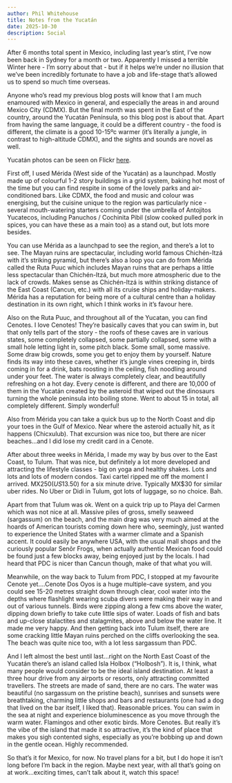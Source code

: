 ```yaml
---
author: Phil Whitehouse
title: Notes from the Yucatán
date: 2025-10-30
description: Social
---
```

After 6 months total spent in Mexico, including last year’s stint, I’ve now been back in Sydney for a month or two. Apparently I missed a terrible Winter here - I’m sorry about that - but if it helps we’re under no illusion that we’ve been incredibly fortunate to have a job and life-stage that’s allowed us to spend so much time overseas.

Anyone who’s read my previous blog posts will know that I am much enamoured with Mexico in general, and especially the areas in and around Mexico City (CDMX). But the final month was spent in the East of the country, around the Yucatán Península, so this blog post is about that. Apart from having the same language, it could be a different country - the food is different, the climate is a good 10-15ºc warmer (it’s literally a jungle, in contrast to high-altitude CDMX), and the sights and sounds are novel as well.

Yucatán photos can be seen on Flickr [here](https://www.flickr.com/photos/philliecasablanca/sets/72177720328198486).

First off, I used Mérida (West side of the Yucatán) as a launchpad. Mostly made up of colourful 1-2 story buildings in a grid system, baking hot most of the time but you can find respite in some of the lovely parks and air-conditioned bars. Like CDMX, the food and music and colour was energising, but the cuisine unique to the region was particularly nice - several mouth-watering starters coming under the umbrella of Antojitos Yucatecos, including Panuchos / Cochinita Pibil (slow cooked pulled pork in spices, you can have these as a main too) as a stand out, but lots more besides.

You can use Mérida as a launchpad to see the region, and there’s a lot to see. The Mayan ruins are spectacular, including world famous Chichén-Itzá with it’s striking pyramid, but there’s also a loop you can do from Mérida called the Ruta Puuc which includes Mayan ruins that are perhaps a little less spectacular than Chichén-Itzá, but much more atmospheric due to the lack of crowds. Makes sense as Chichén-Itzá is within striking distance of the East Coast (Cancun, etc.) with all its cruise ships and holiday-makers. Mérida has a reputation for being more of a cultural centre than a holiday destination in its own right, which I think works in it’s favour here.

Also on the Ruta Puuc, and throughout all of the Yucatan, you can find Cenotes. I love Cenotes! They’re basically caves that you can swim in, but that only tells part of the story - the roofs of these caves are in various states, some completely collapsed, some partially collapsed, some with a small hole letting light in, some pitch black. Some small, some massive. Some draw big crowds, some you get to enjoy them by yourself. Nature finds its way into these caves, whether it’s jungle vines creeping in, birds coming in for a drink, bats roosting in the ceiling, fish noodling around under your feet. The water is always completely clear, and beautifully refreshing on a hot day. Every cenote is different, and there are 10,000 of them in the Yucatán created by the asteroid that wiped out the dinosaurs turning the whole peninsula into boiling stone. Went to about 15 in total, all completely different. Simply wonderful!

Also from Mérida you can take a quick bus up to the North Coast and dip your toes in the Gulf of Mexico. Near where the asteroid actually hit, as it happens (Chicxulub). That excursion was nice too, but there are nicer beaches…and I did lose my credit card in a Cenote.

After about three weeks in Mérida, I made my way by bus over to the East Coast, to Tulum. That was nice, but definitely a lot more developed and attracting the lifestyle classes - big on yoga and healthy shakes. Lots and lots and lots of modern condos. Taxi cartel ripped me off the moment I arrived. MX$250 (US$13.50) for a six minute drive. Typically MX$30 for similar uber rides. No Uber or Didi in Tulum, got lots of luggage, so no choice. Bah.

Apart from that Tulum was ok. Went on a quick trip up to Playa del Carmen which was not nice at all. Massive piles of gross, smelly seaweed (sargassum) on the beach, and the main drag was very much aimed at the hoards of American tourists coming down here who, seemingly, just wanted to experience the United States with a warmer climate and a Spanish accent. It could easily be anywhere USA, with the usual mall shops and the curiously popular Senõr Frogs, when actually authentic Mexican food could be found just a few blocks away, being enjoyed just by the locals. I had heard that PDC is nicer than Cancun though, make of that what you will.

Meanwhile, on the way back to Tulum from PDC, I stopped at my favourite Cenote yet….Cenote Dos Oyos is a huge multiple-cave system, and you could see 15-20 metres straight down through clear, cool water into the depths where flashlight wearing scuba divers were making their way in and out of various tunnels. Birds were zipping along a few cms above the water, dipping down briefly to take cute little sips of water. Loads of fish and bats and up-close stalactites and stalagmites, above and below the water line. It made me very happy. And then getting back into Tulum itself, there are some cracking little Mayan ruins perched on the cliffs overlooking the sea. The beach was quite nice too, with a lot less sargassum than PDC.

And I left almost the best until last…right on the North East Coast of the Yucatán there’s an island called Isla Holbox (“Holbosh”). It is, I think, what many people would consider to be the ideal island destination. At least a three hour drive from any airports or resorts, only attracting committed travellers. The streets are made of sand, there are no cars. The water was beautiful (no sargassum on the pristine beach), sunrises and sunsets were breathtaking, charming little shops and bars and restaurants (one had a dog that lived on the bar itself, I liked that). Reasonable prices. You can swim in the sea at night and experience bioluminescence as you move through the warm water. Flamingos and other exotic birds. More Cenotes. But really it’s the vibe of the island that made it so attractive, it’s the kind of place that makes you sigh contented sighs, especially as you’re bobbing up and down in the gentle ocean. Highly recommended.

So that’s it for Mexico, for now. No travel plans for a bit, but I do hope it isn’t long before I’m back in the region. Maybe next year, with all that’s going on at work…exciting times, can’t talk about it, watch this space!
